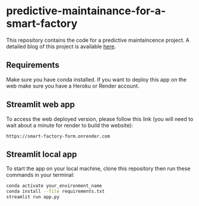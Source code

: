 # predictive-maintainance-for-a-smart-factory
This repository contains the code for a predictive maintaincence project. A detailed blog of this project is available [here](https://medium.com/@ataul.akbar/how-to-build-a-predictive-maintainance-system-for-a-smart-factory-mlops-2b251434d7c3).



## Requirements
Make sure you have conda installed. If you want to deploy this app on the web make sure you have a Heroku or Render account.





## Streamlit web app

To access the web deployed version, please follow this link (you will need to wait about a minute for render to build the website):
```
https://smart-factory-form.onrender.com
```

## Streamlit local app
To start the  app on your local machine, clone this repository then run these commands in your terminal:
```bash
conda activate your_environment_name
conda install --file requirements.txt
streamlit run app.py
```

